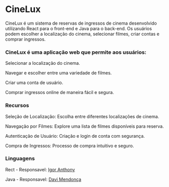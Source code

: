 <h1>CineLux</h1>
CineLux é um sistema de reservas de ingressos de cinema desenvolvido utilizando React para o front-end e Java para o back-end. Os usuários podem escolher a localização do cinema, selecionar filmes, criar contas e comprar ingressos.

<h3>CineLux é uma aplicação web que permite aos usuários:</h3>
<p>Selecionar a localização do cinema.</p>
<p>Navegar e escolher entre uma variedade de filmes.</p>
<p>Criar uma conta de usuário.</p>
<p>Comprar ingressos online de maneira fácil e segura.</p>

<h3>Recursos</h3>
<p>Seleção de Localização: Escolha entre diferentes localizações de cinema.</p>
<p>Navegação por Filmes: Explore uma lista de filmes disponíveis para reserva.</p>
<p>Autenticação de Usuário: Criação e login de conta com segurança.</p>
<p>Compra de Ingressos: Processo de compra intuitivo e seguro.</p>

<h3>Linguagens</h3>
<p>Rect - Responsavel: <a href='https://github.com/IgorAnthonyy'>Igor Anthony</a></p>
<p>Java - Responsavel: <a href='https://github.com/davimendonca7'>Davi Mendonça</a></p>
